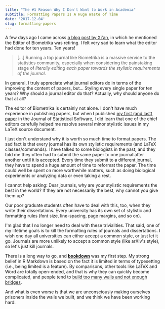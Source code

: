 ```yaml
---
title: "The #1 Reason Why I Don't Want to Work in Academia"
subtitle: Formatting Papers Is A Huge Waste of Time
date: '2017-12-04'
slug: formatting-papers
---
```


A few days ago I came across [a blog post by Xi'an](https://xianblog.wordpress.com/2017/11/29/biometrika/), in which he mentioned the Editor of Biometrika was retiring. I felt very sad to learn what the editor had done for ten years. Ten years!

> [...] Running a top journal like Biometrika is a massive service to the statistics community, especially when considering the painstaking stage of _literally editing each paper towards the stylistic requirements of the journal_.

In general, I truly appreciate what journal editors do in terms of the improving the content of papers, but... Styling every single paper for ten years? Why should a journal editor do that? Actually, why should anyone do that at all?

The editor of Biometrika is certainly not alone. I don't have much experience in publishing papers, but when I published [my first (and last) paper](http://www.jstatsoft.org/v53/i01/) in the Journal of Statistical Software, I did learn that one of the chief editors carefully helped me resolve several minor stylistic issues in my LaTeX source document.

I just don't understand why it is worth so much time to format papers. The sad fact is that every journal has its own stylistic requirements (and LaTeX classes/commands). I have talked to some biologists in the past, and they told me they often had to submit the same paper to one journal after another until it is accepted. Every time they submit to a different journal, they have to spend a huge amount of time to reformat the paper. The time could well be spent on more worthwhile matters, such as doing biological experiments or analyzing data or even taking a rest.

I cannot help asking: Dear journals, why are your stylistic requirements the best in the world? If they are not necessarily the best, why cannot you give them up?

Our poor graduate students often have to deal with this, too, when they write their dissertations. Every university has its own set of stylistic and formatting rules (font size, line-spacing, page margins, and so on).

I'm glad that I no longer need to deal with these trivialities. That said, one of my lifetime goals is to kill the formatting rules of journals and dissertations. I wish one day all universities can either accept a common style, or just let it go. Journals are more unlikely to accept a common style (like arXiv's style), so let's just kill journals.

There is a long way to go, and [**bookdown**](https://github.com/rstudio/bookdown) was my first step. My strong belief in R Markdown is based on the fact it is limited in terms of typesetting (i.e., being limited is a feature). By comparisons, other tools like LaTeX and Word are totally open-ended, and that is why they can quickly become complicated, and people tend to [build too many walls and not enough bridges](https://en.wikiquote.org/wiki/Talk:Isaac_Newton#.22We_build_too_many_walls....22_Source.3F).

And what is even worse is that we are unconsciously making ourselves prisoners inside the walls we built, and we think we have been working hard.

